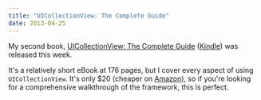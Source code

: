 ```yaml
---
title: "UICollectionView: The Complete Guide"
date: 2013-04-25
---
```



My second book, [UICollectionView: The Complete Guide](http://www.informit.com/store/ios-uicollectionview-the-complete-guide-9780133410945) ([Kindle](http://www.amazon.com/gp/product/B00CFLTD50/ref=as_li_ss_tl?ie=UTF8&camp=1789&creative=390957&creativeASIN=B00CFLTD50&linkCode=as2&tag=ashfur-20)) was released this week.

It's a relatively short eBook at 176 pages, but I cover every aspect of using `UICollectionView`. It's only $20 (cheaper on [Amazon](http://www.amazon.com/gp/product/B00CFLTD50/ref=as_li_ss_tl?ie=UTF8&camp=1789&creative=390957&creativeASIN=B00CFLTD50&linkCode=as2&tag=ashfur-20)), so if you're looking for a comprehensive walkthrough of the framework, this is perfect.

